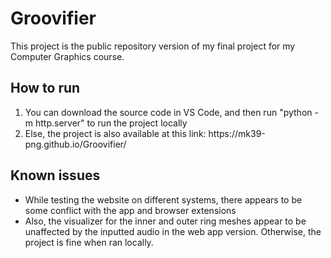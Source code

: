<h1>Groovifier</h1>

This project is the public repository version of my final project for my Computer Graphics course.

<h2>How to run</h2>
<ol>
  <li>You can download the source code in VS Code, and then run "python -m http.server" to run the project locally</li>
  <li>Else, the project is also available at this link: https://mk39-png.github.io/Groovifier/ </li>
</ol>

<h2>Known issues</h2>
<ul>
  <li>While testing the website on different systems, there appears to be some conflict with the app and browser extensions</li>
  <li>Also, the visualizer for the inner and outer ring meshes appear to be unaffected by the inputted audio in the web app version. Otherwise, the project is fine when ran locally.</li>
</ul>

